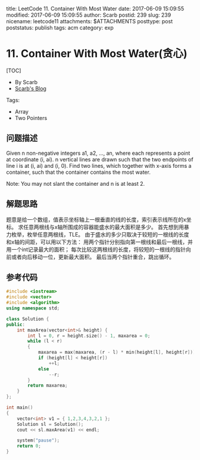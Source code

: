 title: LeetCode 11. Container With Most Water
date: 2017-06-09 15:09:55
modified: 2017-06-09 15:09:55
author: Scarb
postid: 239
slug: 239
nicename: leetcode11
attachments: $ATTACHMENTS
posttype: post
poststatus: publish
tags: acm
category: exp

# 11. Container With Most Water(贪心)
[TOC]

- By Scarb
- [Scarb's Blog](http://47.106.131.90/blog)


Tags:

- Array
- Two Pointers


## 问题描述

Given n non-negative integers a1, a2, ..., an, where each represents a point at coordinate (i, ai). n vertical lines are drawn such that the two endpoints of line i is at (i, ai) and (i, 0). Find two lines, which together with x-axis forms a container, such that the container contains the most water.

Note: You may not slant the container and n is at least 2.


## 解题思路
题意是给一个数组，值表示坐标轴上一根垂直的线的长度，索引表示线所在的x坐标。
求任意两根线与x轴所围成的容器能盛水的最大面积是多少。
首先想到用暴力枚举，枚举任意两根线，TLE。
由于盛水的多少只取决于较短的一根线的长度和x轴的间距，可以用以下方法：
用两个指针分别指向第一根线和最后一根线，并用一个int记录最大的面积；
每次比较这两根线的长度，将较短的一根线的指针向前或者向后移动一位，更新最大面积。
最后当两个指针重合，跳出循环。

## 参考代码
```C++
#include <iostream>
#include <vector>
#include <algorithm>
using namespace std;

class Solution {
public:
	int maxArea(vector<int>& height) {
		int l = 0, r = height.size() - 1, maxarea = 0;
		while (l < r)
		{
			maxarea = max(maxarea, (r - l) * min(height[l], height[r]));
			if (height[l] < height[r])
				++l;
			else
				--r;
		}
		return maxarea;
	}
};

int main()
{
	vector<int> v1 = { 1,2,3,4,3,2,1 };
	Solution sl = Solution();
	cout << sl.maxArea(v1) << endl;

	system("pause");
	return 0;
}
```